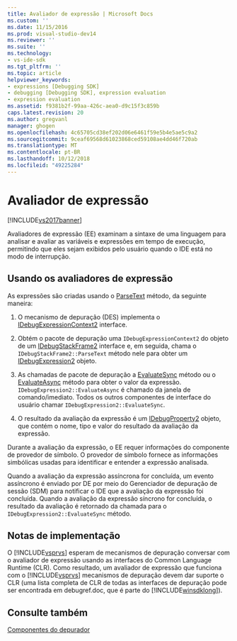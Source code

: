 ```yaml
---
title: Avaliador de expressão | Microsoft Docs
ms.custom: ''
ms.date: 11/15/2016
ms.prod: visual-studio-dev14
ms.reviewer: ''
ms.suite: ''
ms.technology:
- vs-ide-sdk
ms.tgt_pltfrm: ''
ms.topic: article
helpviewer_keywords:
- expressions [Debugging SDK]
- debugging [Debugging SDK], expression evaluation
- expression evaluation
ms.assetid: f9381b2f-99aa-426c-aea0-d9c15f3c859b
caps.latest.revision: 20
ms.author: gregvanl
manager: ghogen
ms.openlocfilehash: 4c65705cd38ef202d06e6461f59e5b4e5ae5c9a2
ms.sourcegitcommit: 9ceaf69568d61023868ced59108ae4dd46f720ab
ms.translationtype: MT
ms.contentlocale: pt-BR
ms.lasthandoff: 10/12/2018
ms.locfileid: "49225284"
---
```

# <a name="expression-evaluator"></a>Avaliador de expressão
[!INCLUDE[vs2017banner](../../includes/vs2017banner.md)]

Avaliadores de expressão (EE) examinam a sintaxe de uma linguagem para analisar e avaliar as variáveis e expressões em tempo de execução, permitindo que eles sejam exibidos pelo usuário quando o IDE está no modo de interrupção.  
  
## <a name="using-expression-evaluators"></a>Usando os avaliadores de expressão  
 As expressões são criadas usando o [ParseText](../../extensibility/debugger/reference/idebugexpressioncontext2-parsetext.md) método, da seguinte maneira:  
  
1.  O mecanismo de depuração (DES) implementa o [IDebugExpressionContext2](../../extensibility/debugger/reference/idebugexpressioncontext2.md) interface.  
  
2.  Obtém o pacote de depuração uma `IDebugExpressionContext2` do objeto de um [IDebugStackFrame2](../../extensibility/debugger/reference/idebugstackframe2.md) interface e, em seguida, chama o `IDebugStackFrame2::ParseText` método nele para obter um [IDebugExpression2](../../extensibility/debugger/reference/idebugexpression2.md) objeto.  
  
3.  As chamadas de pacote de depuração a [EvaluateSync](../../extensibility/debugger/reference/idebugexpression2-evaluatesync.md) método ou o [EvaluateAsync](../../extensibility/debugger/reference/idebugexpression2-evaluateasync.md) método para obter o valor da expressão. `IDebugExpression2::EvaluateAsync` é chamado da janela de comando/imediato. Todos os outros componentes de interface do usuário chamar `IDebugExpression2::EvaluateSync`.  
  
4.  O resultado da avaliação da expressão é um [IDebugProperty2](../../extensibility/debugger/reference/idebugproperty2.md) objeto, que contém o nome, tipo e valor do resultado da avaliação da expressão.  
  
 Durante a avaliação da expressão, o EE requer informações do componente de provedor de símbolo. O provedor de símbolo fornece as informações simbólicas usadas para identificar e entender a expressão analisada.  
  
 Quando a avaliação da expressão assíncrona for concluída, um evento assíncrono é enviado por DE por meio do Gerenciador de depuração de sessão (SDM) para notificar o IDE que a avaliação da expressão foi concluída. Quando a avaliação da expressão síncrono for concluída, o resultado da avaliação é retornado da chamada para o `IDebugExpression2::EvaluateSync` método.  
  
## <a name="implementation-notes"></a>Notas de implementação  
 O [!INCLUDE[vsprvs](../../includes/vsprvs-md.md)] esperam de mecanismos de depuração conversar com o avaliador de expressão usando as interfaces do Common Language Runtime (CLR). Como resultado, um avaliador de expressão que funciona com o [!INCLUDE[vsprvs](../../includes/vsprvs-md.md)] mecanismos de depuração devem dar suporte o CLR (uma lista completa de CLR de todas as interfaces de depuração pode ser encontrada em debugref.doc, que é parte do [!INCLUDE[winsdklong](../../includes/winsdklong-md.md)]).  
  
## <a name="see-also"></a>Consulte também  
 [Componentes do depurador](../../extensibility/debugger/debugger-components.md)


